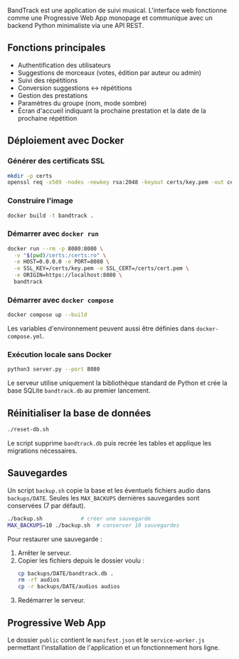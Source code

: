 BandTrack est une application de suivi musical. L'interface web fonctionne
comme une Progressive Web App monopage et communique avec un backend Python
minimaliste via une API REST.

## Fonctions principales

- Authentification des utilisateurs
- Suggestions de morceaux (votes, édition par auteur ou admin)
- Suivi des répétitions
- Conversion suggestions ↔ répétitions
- Gestion des prestations
- Paramètres du groupe (nom, mode sombre)
- Écran d'accueil indiquant la prochaine prestation et la date de la prochaine
  répétition

## Déploiement avec Docker

### Générer des certificats SSL

```bash
mkdir -p certs
openssl req -x509 -nodes -newkey rsa:2048 -keyout certs/key.pem -out certs/cert.pem -subj "/CN=localhost"
```

### Construire l'image

```bash
docker build -t bandtrack .
```

### Démarrer avec `docker run`

```bash
docker run --rm -p 8080:8080 \
  -v "$(pwd)/certs:/certs:ro" \
  -e HOST=0.0.0.0 -e PORT=8080 \
  -e SSL_KEY=/certs/key.pem -e SSL_CERT=/certs/cert.pem \
  -e ORIGIN=https://localhost:8080 \
  bandtrack
```

### Démarrer avec `docker compose`

```bash
docker compose up --build
```

Les variables d'environnement peuvent aussi être définies dans `docker-compose.yml`.

### Exécution locale sans Docker

```bash
python3 server.py --port 8080
```

Le serveur utilise uniquement la bibliothèque standard de Python et crée la
base SQLite `bandtrack.db` au premier lancement.

## Réinitialiser la base de données

```bash
./reset-db.sh
```

Le script supprime `bandtrack.db` puis recrée les tables et applique les
migrations nécessaires.

## Sauvegardes

Un script `backup.sh` copie la base et les éventuels fichiers audio dans
`backups/DATE`. Seules les `MAX_BACKUPS` dernières sauvegardes sont conservées
(7 par défaut).

```bash
./backup.sh            # créer une sauvegarde
MAX_BACKUPS=10 ./backup.sh  # conserver 10 sauvegardes
```

Pour restaurer une sauvegarde :

1. Arrêter le serveur.
2. Copier les fichiers depuis le dossier voulu :
   ```bash
   cp backups/DATE/bandtrack.db .
   rm -rf audios
   cp -r backups/DATE/audios audios
   ```
3. Redémarrer le serveur.

## Progressive Web App

Le dossier `public` contient le `manifest.json` et le `service-worker.js`
permettant l'installation de l'application et un fonctionnement hors ligne.

